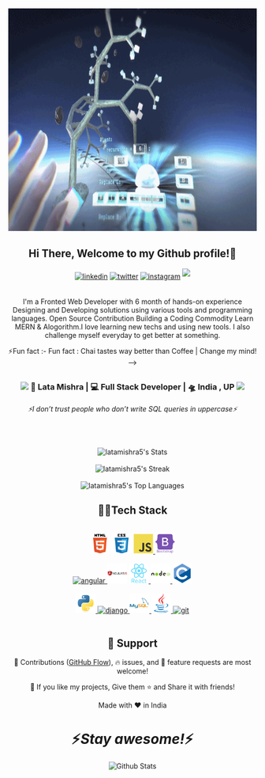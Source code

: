 <div align="center">
  
<h3 align="center"><img src ="https://github.com/latamishra5/latamishra5/blob/main/Rr20.gif" alt="latamishra5" width="1000" height="450"</h3>
<h2>Hi There, Welcome to my Github profile!👋</h2>
<a href="https://www.linkedin.com/in/latamishra5/" target="_blank">
<img src=https://img.shields.io/badge/linkedin-%2300acee.svg?color=405DE6&style=for-the-badge&logo=linkedin&logoColor=white alt=linkedin style="margin-bottom: 5px;" /></a>
<a href="https://twitter.com/latamishra_5" target="_blank">
<img src=https://img.shields.io/badge/twitter-%2300acee.svg?color=1DA1F2&style=for-the-badge&logo=twitter&logoColor=white alt=twitter style="margin-bottom: 5px;"/></a>
<a href="https://instagram.com/mishraji_18" target="_blank">
<img src=https://img.shields.io/badge/instagram-%ff5851db.svg?color=C13584&style=for-the-badge&logo=instagram&logoColor=white alt=instagram style="margin-bottom: 5px;" /></a>
<a href="https://medium.com/@latamishra5" target="_blank">
<img src=https://img.shields.io/badge/Medium-12100E?style=for-the-badge&logo=medium&logoColor=white alt-medium style="margin-bottom: 5px;"/></a>
</div>

<div align="center">
  
  ##
  
<p>I'm a Fronted Web Developer with 6 month of hands-on experience Designing and Developing solutions using various tools and programming languages. Open Source Contribution Building a Coding Commodity Learn MERN & Alogorithm.I love learning new techs and using new tools. I also challenge myself everyday to get better at something.</p>
<p>⚡Fun fact :-  Fun fact : Chai tastes way better than Coffee | Change my mind! --> </p>
<div/>
  
<div align="center">
  
  ##
  
<h3><img src="https://media.giphy.com/media/WUlplcMpOCEmTGBtBW/giphy.gif" width="30"> 🙎 Lata Mishra | 💻 Full Stack Developer | 🛸 India , UP <img src="https://media.giphy.com/media/WUlplcMpOCEmTGBtBW/giphy.gif" width="30"></h3>
<h6><i>⚡️I don’t trust people who don’t write SQL queries in uppercase⚡️</i></h6>
  </div>
  
<div align="center">
  
  ## 

<br/>
  
![latamishra5's Stats](https://github-readme-stats.vercel.app/api?username=latamishra5&theme=default&show_icons=true&hide_border=false&count_private=true) 
<br/>
<br/>
![latamishra5's Streak](https://github-readme-streak-stats.herokuapp.com/?user=latamishra5&theme=default&hide_border=false)
<br/>
<br/>
![latamishra5's Top Languages](https://github-readme-stats.vercel.app/api/top-langs/?username=latamishra5&theme=default&show_icons=true&hide_border=false&layout=compact)
 
</div>
  
 <div align="center">

## 👩‍💻Tech Stack

<br/>

<a margin="10" href="https://www.w3.org/html/" target="_blank" rel="noreferrer"> 
<img src="https://raw.githubusercontent.com/devicons/devicon/master/icons/html5/html5-original-wordmark.svg" alt="html5" width="40" height="40"/></a>
<a margin="10" href="https://www.w3.org/css/" target="_blank" rel="noreferrer"> 
<img src="https://raw.githubusercontent.com/devicons/devicon/master/icons/css3/css3-original-wordmark.svg" alt="css3" width="40" height="40"/></a> 
<a margin="10" href="https://developer.mozilla.org/en-US/docs/Web/JavaScript" target="_blank" rel="noreferrer"> 
<img src="https://raw.githubusercontent.com/devicons/devicon/master/icons/javascript/javascript-original.svg" alt="javascript" width="40" height="40"/> </a>
<a margin="10" href="https://getbootstrap.com" target="_blank" rel="noreferrer"> 
<img src="https://raw.githubusercontent.com/devicons/devicon/master/icons/bootstrap/bootstrap-plain-wordmark.svg" alt="bootstrap" width="40" height="40"/><a/>
<br/>
<br/>
<palign="left"> <a href="https://angular.io" target="_blank" rel="noreferrer">
<img src="https://angular.io/assets/images/logos/angular/angular.svg"alt="angular" width="40" height="40"/> </a> 
<a margin="10" href="https://angular.io" target="_blank" rel="noreferrer"> 
<img src="https://raw.githubusercontent.com/devicons/devicon/master/icons/angularjs/angularjs-original-wordmark.svg" alt="angularjs" width="40" height="40"/></a>
<a margin="10" href="https://reactjs.org/" target="_blank" rel="noreferrer"> 
<img src="https://raw.githubusercontent.com/devicons/devicon/master/icons/react/react-original-wordmark.svg" alt="react" width="40" height="40"/> </a>
<a margin="10" href="https://nodejs.org" target="_blank" rel="noreferrer"> 
<img src="https://raw.githubusercontent.com/devicons/devicon/master/icons/nodejs/nodejs-original-wordmark.svg" alt="nodejs" width="40" height="40"/> </a>
<a margin="10" href="https://www.cprogramming.com/" target="_blank" rel="noreferrer"> 
<img src="https://raw.githubusercontent.com/devicons/devicon/master/icons/c/c-original.svg" alt="c" width="40" height="40"/> </a> 
<br/>
<br/>
<a margin="10" href="https://www.python.org" target="_blank" rel="noreferrer">
<img src="https://raw.githubusercontent.com/devicons/devicon/master/icons/python/python-original.svg" alt="python" width="40" height="40"/> </a> 
<a margin="10" href="https://www.django.org" target="_blank" rel="noreferrer">
<img src="https://cdn.worldvectorlogo.com/logos/django.svg" alt="django" width="40" height="40"/> </a>
<a margin="10" href="https://www.mysql.com/" target="_blank" rel="noreferrer"> 
<img src="https://raw.githubusercontent.com/devicons/devicon/master/icons/mysql/mysql-original-wordmark.svg" alt="mysql" width="40" height="40"/> </a>
<a margin="10" href="https://www.java.com" target="_blank" rel="noreferrer"> 
<img src="https://raw.githubusercontent.com/devicons/devicon/master/icons/java/java-original.svg" alt="java" width="40" height="40"/> </a>
<a margin="10" href="https://git-scm.com/" target="_blank" rel="noreferrer"> 
<img src="https://www.vectorlogo.zone/logos/git-scm/git-scm-icon.svg" alt="git" width="40" height="40"/> </a>
<div/>
 <br/>
<h2 align="center">🤝 Support</h2>
<p align="center">🎀 Contributions (<a href="https://guides.github.com/introduction/flow" title="GitHub flow">GitHub Flow</a>), 🔥 issues, and 🥮 feature requests are most welcome!</p>
<p align="center">💙 If you like my projects, Give them ⭐ and Share it with friends!</p>
</p>
<p align="center">Made with ❤️ in India</p>
<h1 align='center'>⚡️<i>Stay awesome!</i>⚡️</h1>
<p align="center">
        <img src="https://raw.githubusercontent.com/mayhemantt/mayhemantt/Update/svg/Bottom.svg" alt="Github Stats" />
</p>
  
  

 
